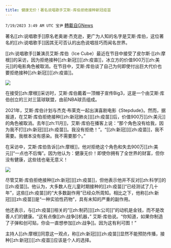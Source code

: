 ```yaml
---
title: 健康无价！著名说唱歌手艾斯·库伯拒绝接种新冠疫苗
---
```

`7/19/2023 3:49 AM UTC 宝尹` [轉載自GNews](https://gnews.org/articles/1470769)

著名[[zh:说唱歌手]]原名老奥谢·杰克逊，更广为人知的名字是艾斯·库伯，这位著名的[[zh:说唱歌手]]因其无可否认的出色说唱技巧而闻名世界。

[[zh:说唱歌手]]兼演员艾斯·库伯（Ice Cube）最近在节目中接受了皮尔斯·[[zh:摩根]]的采访，因为拒绝接种[[zh:新冠]][[zh:疫苗]]，冰立方的价值900万[[zh:美元]]的电影角色被取消。在节目中，艾斯·库伯谈了自己为何即使付出巨大代价也要拒绝接种[[zh:新冠]][[zh:疫苗]]。

![](https://i.imgur.com/xIZIpK3.jpg)

在接受[[zh:摩根]]采访时，艾斯·库伯戴着一顶帽子宣传Big3，这是一个由艾斯·库伯创立的三对三篮球联盟，由前NBA球员组成。

2021年，艾斯·库伯计划与杰克·布莱克一起出演喜剧电影《Stepdude》。然而，据报道，在艾斯·库伯拒绝接种[[zh:新冠肺炎]][[zh:疫苗]]后，价值900万[[zh:美元]]的角色被取消。去年[[zh:11月]]，艾斯·库伯在播客上说：“那个角色没有给我，因为我不打[[zh:新冠]][[zh:疫苗]]。我没有拒绝！”。“[[zh:新冠]][[zh:疫苗]]，我不需要。我根本没有感染。我不需要那个。”

在采访中，艾斯·库伯告诉[[zh:摩根]]，他对拒绝这个角色和失去900万[[zh:美元]]“一点也不后悔”。因为他认为：健康无价！即使你拥有了全世界的财富，但你没有健康，这些钱也毫无意义！

![](https://i.imgur.com/qhgZ6FF.png)

尽管艾斯·库伯拒绝接种[[zh:新冠]][[zh:疫苗]]，但他表示他并不反对[[zh:科学]]的[[zh:疫苗]]。他认为，大多数人在儿童时期接种的[[zh:疫苗]]“已经测试了几十年”，这些[[zh:疫苗]]的“大多数副作用”已经众所周知。相比之下，他称[[zh:新冠]][[zh:疫苗]]是“一种实验性药物”，具有未知的严重的副作用。

他还表示，与[[zh:疫苗]]相关的“[[zh:制药]][[zh:公司]]”的动机是金钱，而不是改善人们的健康。“这有点像[[zh:战争]]机器，” 艾斯·库伯说。“你知道，如果你制造了子弹和创可贴，你会一直想参加[[zh:战争]]。因为这有利可图！”

主持人[[zh:摩根]]同意这一观点，称[[zh:新冠]][[zh:疫苗]]显然不能预防传播，接种[[zh:新冠]][[zh:疫苗]]应该是个人的选择。
